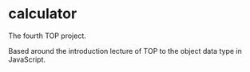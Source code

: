 # calculator

The fourth TOP project. 

Based around the introduction lecture of TOP to the object data type in JavaScript.
